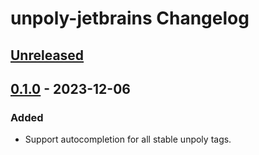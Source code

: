 <!-- Keep a Changelog guide -> https://keepachangelog.com -->

# unpoly-jetbrains Changelog

## [Unreleased]

## [0.1.0] - 2023-12-06

### Added

- Support autocompletion for all stable unpoly tags.

[Unreleased]: https://github.com/sitdownrightnow2552/unpoly-jetbrains/compare/v0.1.0...HEAD
[0.1.0]: https://github.com/sitdownrightnow2552/unpoly-jetbrains/commits/v0.1.0
